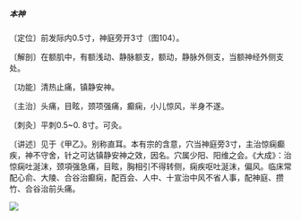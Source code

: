 ##### 本神

〔定位〕前发际内0.5寸，神庭旁开3寸（图104）。

〔解剖〕在额肌中，有额浅动、静脉额支，额动，静脉外侧支，当额神经外侧支处。

〔功能〕清热止痛，镇静安神。

〔主治〕头痛，目眩，颈项强痛，癫痫，小儿惊风，半身不遂。

〔刺灸〕平刺0.5~0. 8寸。可灸。

〔讲述〕见于《甲乙》。别称直耳。本有宗的含意，穴当神庭旁3寸，主治惊痫癫疾，神不守舍，针之可达镇静安神之效，因名。穴属少阳、阳维之会。《大成》：治惊痫吐涎沫，颈項强急痛，目眩，胸相引不得转侧，痫疾呕吐涎沫，偏风。临床常配心俞、大陵、合谷治癫痫，配百会、人中、十宣治中风不省人事，配神庭、攒竹、合谷治前头痛。

![](img/图104.jpg)
